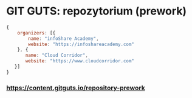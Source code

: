 # GIT GUTS: repozytorium (prework)





```js
{
    organizers: [{
        name: "infoShare Academy",
        website: "https://infoshareacademy.com"
    }, {
       name: "Cloud Corridor",
       website: "https://www.cloudcorridor.com"
   }]
}
```


### https://content.gitguts.io/repository-prework
